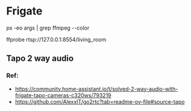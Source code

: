 # Frigate

ps -eo args | grep ffmpeg --color

ffprobe rtsp://127.0.0.1:8554/living_room

## Tapo 2 way audio

### Ref:
- https://community.home-assistant.io/t/solved-2-way-audio-with-frigate-tapo-cameras-c320ws/793219
- https://github.com/AlexxIT/go2rtc?tab=readme-ov-file#source-tapo
